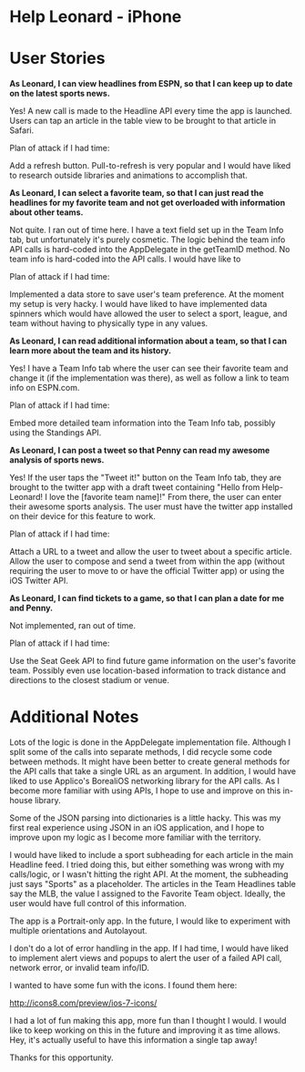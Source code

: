Help Leonard - iPhone
======================

User Stories
============
**As Leonard, I can view headlines from ESPN, so that I can keep up to date on
the latest sports news.**

Yes!  A new call is made to the Headline API every time the app is launched.
Users can tap an article in the table view to be brought to that article in
Safari.

Plan of attack if I had time:

Add a refresh button.  Pull-to-refresh is very popular and I would have liked
to research outside libraries and animations to accomplish that.

**As Leonard, I can select a favorite team, so that I can just read the
headlines for my favorite team and not get overloaded with information about
other teams.**

Not quite.  I ran out of time here.  I have a text field set up in the Team
Info tab, but unfortunately  it's purely cosmetic.  The logic behind the team
info API calls is hard-coded into the AppDelegate in the getTeamID method.
No team info is hard-coded into the API calls.  I would have like to 

Plan of attack if I had time:

Implemented a data store to save user's team preference.  At the moment my
setup is very hacky.  I would have liked to have implemented data spinners
which would have allowed the user to select a sport, league, and team
without having to physically type in any values.

**As Leonard, I can read additional information about a team, so that I can
learn more about the team and its history.**

Yes!  I have a Team Info tab where the user can see their favorite team and
change it (if the implementation was there), as well as follow a link to team
info on ESPN.com.

Plan of attack if I had time:

Embed more detailed team information into the Team Info tab, possibly using the
Standings API.

**As Leonard, I can post a tweet so that Penny can read my awesome analysis of
sports news.**

Yes!  If the user taps the "Tweet it!" button on the Team Info tab, they are
brought to the twitter app with a draft tweet containing "Hello from Help-
Leonard! I love the [favorite team name]!"  From there, the user can enter
their awesome sports analysis.  The user must have the twitter app installed
on their device for this feature to work.

Plan of attack if I had time:

Attach a URL to a tweet and allow the user to tweet about a specific article.
Allow the user to compose and send a tweet from within the app (without
requiring the user to move to or have the official Twitter app) or using the
iOS Twitter API.

**As Leonard, I can find tickets to a game, so that I can plan a date for me
and Penny.**

Not implemented, ran out of time.

Plan of attack if I had time:

Use the Seat Geek API to find future game information on the user's favorite
team.  Possibly even use location-based information to track distance and
directions to the closest stadium or venue.

Additional Notes
================
Lots of the logic is done in the AppDelegate implementation file.  Although I
split some of the calls into separate methods, I did recycle some code between
methods.  It might have been better to create general methods for the API calls
that take a single URL as an argument.  In addition, I would have liked to use
Applico's BorealiOS networking library for the API calls.  As I become more
familiar with using APIs, I hope to use and improve on this in-house library.

Some of the JSON parsing into dictionaries is a little hacky.  This was my
first real experience using JSON in an iOS application, and I hope to improve
upon my logic as I become more familiar with the territory.

I would have liked to include a sport subheading for each article in the main
Headline feed.  I tried doing this, but either something was wrong with my
calls/logic, or I wasn't hitting the right API.  At the moment, the subheading
just says "Sports" as a placeholder.  The articles in the Team Headlines table
say the MLB, the value I assigned to the Favorite Team object.  Ideally, the
user would have full control of this information.

The app is a Portrait-only app.  In the future, I would like to experiment with
multiple orientations and Autolayout.

I don't do a lot of error handling in the app.  If I had time, I would have
liked to implement alert views and popups to alert the user of a failed API
call, network error, or invalid team info/ID.

I wanted to have some fun with the icons.  I found them here:

http://icons8.com/preview/ios-7-icons/

I had a lot of fun making this app, more fun than I thought I would.  I would
like to keep working on this in the future and improving it as time allows.
Hey, it's actually useful to have this information a single tap away!

Thanks for this opportunity.
